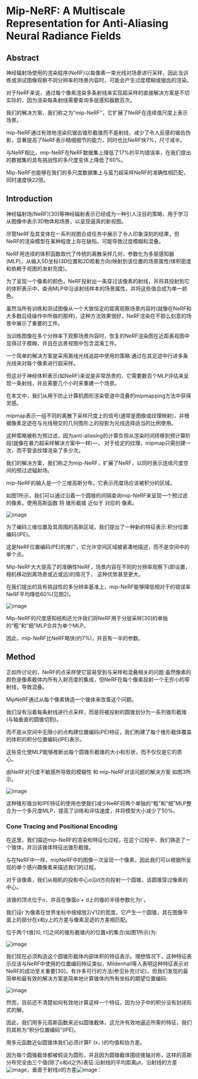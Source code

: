 # Mip-NeRF: A Multiscale Representation for Anti-Aliasing Neural Radiance Fields
## Abstract
神经辐射场使用的渲染程序(NeRF)以每像素一束光线对场景进行采样，因此当训练或测试图像观察不同分辨率的场景内容时，可能会产生过度模糊或锯齿的渲染。

对于NeRF来说，通过每个像素渲染多条射线来实现超采样的直接解决方案是不切实际的，因为渲染每条射线需要查询多层感知器数百次。

我们的解决方案，我们称之为“mip-NeRF”，它扩展了NeRF在连续值尺度上表示场景。

mip-NeRF通过有效地渲染抗锯齿锥形截锥而不是射线，减少了令人反感的锯齿伪影，显著提高了NeRF表示精细细节的能力，同时也比NeRF快7%，尺寸减半。

与NeRF相比，mip-NeRF在NeRF数据集上降低了17%的平均错误率，在我们提出的数据集的具有挑战性的多尺度变体上降低了60%。

Mip-NeRF也能够在我们的多尺度数据集上与蛮力超采样NeRF的准确性相匹配，同时速度快22倍。

## Introduction
神经辐射场(NeRF)[30]等神经辐射表示已经成为一种引人注目的策略，用于学习从图像中表示3D物体和场景，以呈现逼真的新视图。

尽管NeRF及其变体在一系列视图合成任务中展示了令人印象深刻的结果，但NeRF的渲染模型在某种程度上存在缺陷，可能导致过度模糊和混叠。

NeRF用连续的体积函数取代了传统的离散采样几何，参数化为多层感知器(MLP)，从输入5D坐标(3D位置和2D观看方向)映射到该位置的场景属性(体积密度和依赖于视图的发射亮度)。

为了呈现一个像素的颜色，NeRF投射出一条穿过该像素的射线，并将其投射到它的体积表示中，查询MLP中沿该射线样本的场景属性，并将这些值合成为单一颜色。

虽然当所有训练和测试图像从一个大致恒定的距离观察场景内容时(就像在NeRF和大多数后续操作中所做的那样)，这种方法效果很好，NeRF渲染在不那么刻意的场景中展示了重要的工件。

当训练图像在多个分辨率下观察场景内容时，恢复的NeRF渲染图在近距离视图中显得过于模糊，并且在远景视图中包含混淆工件。

一个简单的解决方案是采用离线光线追踪中使用的策略:通过在其足迹中行进多条光线来对每个像素进行超采样。

但这对于神经体积表示(如NeRF)来说是非常昂贵的，它需要数百个MLP评估来呈现一条射线，并且需要几个小时来重建一个场景。

在本文中，我们从用于防止计算机图形渲染管道中混叠的mipmapping方法中获得灵感。

mipmap表示一组不同的离散下采样尺度上的信号(通常是图像或纹理映射)，并根据像素足迹在与光线相交的几何图形上的投影为光线选择适当的比例使用。

这种策略被称为预过滤，因为anti-aliasing的计算负担从渲染时间转移到预计算阶段(就像在暴力超采样解决方案中一样)—， 对于给定的纹理，mipmap只需创建一次，而不管该纹理渲染了多少次。

我们的解决方案，我们称之为mip-NeRF，扩展了NeRF，以同时表示连续尺度空间的预过滤辐射场。

mip-NeRF的输入是一个三维高斯分布，它表示亮度场应该被积分的区域。

如图1所示，我们可以通过沿着一个圆锥的间隔查询mip-NeRF来呈现一个预过滤的像素，使用高斯函数 将 锥形截锥 近似于 对应的 像素。

![image](https://user-images.githubusercontent.com/48575896/226780276-0fd802dd-c0ae-4d09-bbd7-4421ced30615.png)

为了编码三维位置及其周围的高斯区域，我们提出了一种新的特征表示:积分位置编码(IPE)。

这是NeRF位置编码(PE)的推广，它允许空间区域被紧凑地描述，而不是空间中的单个点。

Mip-NeRF大大提高了的准确性NeRF，场景内容在不同的分辨率观察下(即设置，相机移动到离场景或近或远)的情况下， 这种优势甚至更大。

在我们提出的具有挑战性的多分辨率基准上，mip-NeRF能够降低相对于的错误率NeRF平均降低60%(见图2)。

![image](https://user-images.githubusercontent.com/48575896/226781023-bde9ce3d-c041-48dc-a23d-e184fd6c10fe.png)

Mip-NeRF的尺度感知结构还允许我们将NeRF用于分层采样[30]的单独的“粗”和“细”MLP合并为单个MLP。

因此，mip-NeRF比NeRF略快(约7%)，并且有一半的参数。

## Method
正如所讨论的，NeRF的点采样使它容易受到与采样和混叠相关的问题:虽然像素的颜色是像素截体内所有入射亮度的集成，但NeRF在每个像素投射一个无穷小的窄射线，导致混叠。

MipNeRF通过从每个像素铸造一个锥体来改善这个问题。

我们没有沿着每条射线进行点采样，而是将被投射的圆锥划分为一系列锥形截锥(与轴垂直的圆锥切割)。

而不是从空间中无限小的点构建位置编码(PE)特征，我们构建了每个锥形截体覆盖的体积的积分位置编码(IPE)表示。

这些变化使MLP能够推断出每个圆锥形截锥的大小和形状，而不仅仅是它的质心。

由NeRF对尺度不敏感所导致的模糊性 和 mip-NeRF对该问题的解决方案 如图3所示。

![image](https://user-images.githubusercontent.com/48575896/226787056-d90ad600-81e8-413d-96d3-a2a704248032.png)

这种锥形锥台和IPE特征的使用也使我们减少NeRF将两个单独的“粗”和“细”MLP整合为一个多尺度MLP，提高了训练和评估速度，并将模型大小减少了50%。

### Cone Tracing and Positional Encoding
在这里，我们描述mip-NeRF的渲染和特征化过程，在这个过程中，我们铸造了一个锥体，并沿该锥体特征出锥形截锥。

与在NeRF中一样，mipNeRF中的图像一次呈现一个像素，因此我们可以根据所呈现的单个感兴趣像素来描述我们的过程。

对于该像素，我们从相机的投影中心o沿d方向投射一个圆锥，该圆锥穿过像素的中心。

该锥的顶点位于o，并且在像面o + d上的锥的半径参数化为r˙。

我们设r˙为像素在世界坐标中按缩放2/√12的宽度，它产生一个圆锥，其在图像平面上的部分在x和y上的方差与像素足迹的方差相匹配。

位于两个t值[t0, t1]之间的锥形截锥内的位置x的集合(如图1所示)为:

![image](https://user-images.githubusercontent.com/48575896/226792360-829c4424-ea6a-4fd8-9929-8ac516506753.png)

我们现在必须构造这个圆锥形截体内部体积的特征表示。理想情况下，这种特征表示应该与NeRF中使用的位置编码特征类似，Mildenhall等人表明这种特征表示对NeRF的成功至关重要[30]。有许多可行的方法(参见补充讨论)，但我们发现的最简单和最有效的解决方案是简单地计算锥体内所有坐标的期望位置编码:

![image](https://user-images.githubusercontent.com/48575896/226793365-6d053ba6-79a8-4d14-a8d1-8b1920a97bc9.png)

然而，目前还不清楚如何有效地计算这样一个特征，因为分子中的积分没有封闭形式的解。

因此，我们用多元高斯函数来近似圆锥截体，这允许有效地逼近所需的特征，我们将其称为“积分位置编码”(IPE)。

用多元函数近似圆锥体我们必须计算F (x，·)的均值和协方差。

因为每个圆锥截体都被假设为圆形，并且因为圆锥截体围绕锥轴对称，这样的高斯分布完全由三个值(除了o和d之外)表征:沿射线的平均距离µt，沿射线的方差![image](https://user-images.githubusercontent.com/48575896/226794956-4236aae4-d856-4fa5-8adb-76006bd784ca.png)，垂直于射线σ的方差![image](https://user-images.githubusercontent.com/48575896/226794942-e7ab57ae-0f1d-4fcf-9b9e-d395b98af334.png)：

